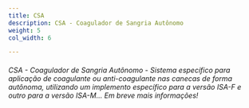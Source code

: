 ```yaml
---
title: CSA
description: CSA - Coagulador de Sangria Autônomo
weight: 5
col_width: 6

---
```

###### CSA - Coagulador de Sangria Autônomo - Sistema específico para aplicação de coagulante ou anti-coagulante nas canecas de forma autônoma, utilizando um implemento específico para a versão ISA-F e outro para a versão ISA-M... Em breve mais informações!